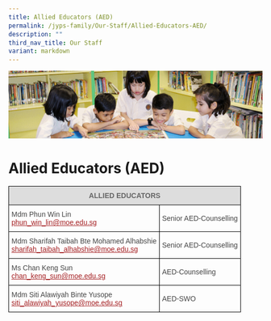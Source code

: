 ```yaml
---
title: Allied Educators (AED)
permalink: /jyps-family/Our-Staff/Allied-Educators-AED/
description: ""
third_nav_title: Our Staff
variant: markdown
---
```

![](/images/banner.gif)

Allied Educators (AED)
======================

<style type="text/css">
.tg  {border-collapse:collapse;border-spacing:0;}
.tg td{border-color:black;border-style:solid;border-width:1px;font-family:Arial, sans-serif;font-size:14px;
  overflow:hidden;padding:10px 5px;word-break:normal;}
.tg th{border-color:black;border-style:solid;border-width:1px;font-family:Arial, sans-serif;font-size:14px;
  font-weight:normal;overflow:hidden;padding:10px 5px;word-break:normal;}
.tg .tg-feqv{background-color:#DDD;color:#666;font-weight:bold;text-align:center;vertical-align:middle}
.tg .tg-0lj4{color:#454545;text-align:left;vertical-align:middle}
</style>
<table class="tg">
<thead>
  <tr>
    <th class="tg-feqv" colspan="2"><span style="color:#666;background-color:#DDD">ALLIED EDUCATORS</span></th>
  </tr>
</thead>
<tbody>
  <tr>
    <td class="tg-0lj4"> Mdm Phun Win Lin<br> <a href="mailto:phun_win_lin@moe.edu.sg"><span style="text-decoration:underline;color:#A52023">phun_win_lin@moe.edu.sg</span></a><br></td>
    <td class="tg-0lj4"> Senior AED-Counselling<br></td>
  </tr>
  <tr>
    <td class="tg-0lj4"> Mdm Sharifah Taibah Bte Mohamed Alhabshie<br> <a href="mailto:sharifah_taibah_alhabshie@moe.edu.sg"><span style="text-decoration:underline;color:#A52023">sharifah_taibah_alhabshie@moe.edu.sg</span></a><br></td>
    <td class="tg-0lj4"> Senior AED-Counselling<br></td>
  </tr>
	<tr>
    <td class="tg-0lj4"> Ms Chan Keng Sun<br> <a href="mailto:chan_keng_sun@moe.edu.sg"><span style="text-decoration:underline;color:#A52023">chan_keng_sun@moe.edu.sg</span></a><br></td>
    <td class="tg-0lj4"> AED-Counselling<br></td>
  </tr>
  <tr>
    <td class="tg-0lj4"> Mdm Siti Alawiyah Binte Yusope<br> <a href="mailto:siti_alawiyah_yusope@moe.edu.sg"><span style="text-decoration:underline;color:#A52023">siti_alawiyah_yusope@moe.edu.sg</span></a><br></td>
    <td class="tg-0lj4"> AED-SWO</td>
  </tr>
</tbody>
</table>